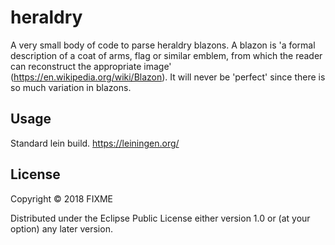 # heraldry

A very small body of code to parse heraldry blazons.   A blazon is 'a formal description of a coat of arms, flag or similar emblem, from which the reader can reconstruct the appropriate image' (https://en.wikipedia.org/wiki/Blazon).   It will never be 'perfect' since there is so much variation in blazons.

## Usage

Standard lein build.  https://leiningen.org/

## License

Copyright © 2018 FIXME

Distributed under the Eclipse Public License either version 1.0 or (at
your option) any later version.
